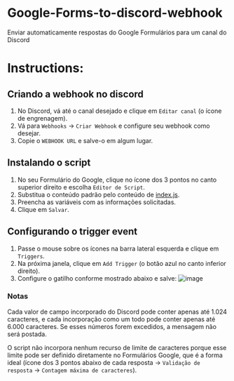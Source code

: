 # Google-Forms-to-discord-webhook

Enviar automaticamente respostas do Google Formulários para um canal do Discord

# Instructions:

## Criando a webhook no discord

1. No Discord, vá até o canal desejado e clique em `Editar canal` (o ícone de engrenagem).
2. Vá para `Webhooks` -> `Criar Webhook` e configure seu webhook como desejar.
2. Copie o `WEBHOOK URL` e salve-o em algum lugar.

## Instalando o script

1. No seu Formulário do Google, clique no ícone dos 3 pontos no canto superior direito e escolha `Editor de Script`.
2. Substitua o conteúdo padrão pelo conteúdo de [index.js](https://raw.githubusercontent.com/ManuelFte/Google-Forms-to-Discord/master/index.js).
3. Preencha as variáveis ​​com as informações solicitadas.
4. Clique em `Salvar`.

## Configurando o trigger event

1. Passe o mouse sobre os ícones na barra lateral esquerda e clique em `Triggers`.
2. Na próxima janela, clique em `Add Trigger` (o botão azul no canto inferior direito).
3. Configure o gatilho conforme mostrado abaixo e salve:
![image](https://github.com/ManuelFte/Google-Forms-to-Discord/assets/68722732/6455de65-9b29-4ba7-8ba7-3a0b767c0673)

### Notas

Cada valor de campo incorporado do Discord pode conter apenas até 1.024 caracteres, e cada incorporação como um todo pode conter apenas até 6.000 caracteres. Se esses números forem excedidos, a mensagem não será postada.

O script não incorpora nenhum recurso de limite de caracteres porque esse limite pode ser definido diretamente no Formulários Google, que é a forma ideal (ícone dos 3 pontos abaixo de cada resposta -> `Validação de resposta` -> `Contagem máxima de caracteres`).
